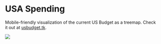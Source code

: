 # USA Spending

Mobile-friendly visualization of the current US Budget as a treemap. Check it out at [usbudget.tk](https://www.usbudget.tk).

![](demo.gif)
